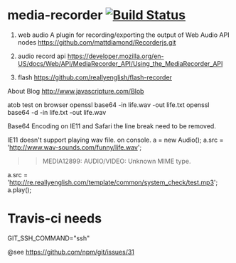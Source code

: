 # media-recorder [![Build Status](https://travis-ci.com/reallyenglish/media-recorder.svg?token=nQpkqttSTJftx5LczSUb&branch=master)](https://travis-ci.com/reallyenglish-global/media-recorder)

1. web audio A plugin for recording/exporting the output of Web Audio API nodes
   https://github.com/mattdiamond/Recorderjs.git

2. audio record api
   https://developer.mozilla.org/en-US/docs/Web/API/MediaRecorder_API/Using_the_MediaRecorder_API

3. flash https://github.com/reallyenglish/flash-recorder

About Blog http://www.javascripture.com/Blob

atob test on browser openssl base64 -in life.wav -out life.txt openssl base64 -d -in life.txt -out
life.wav

Base64 Encoding on IE11 and Safari the line break need to be removed.

IE11 doesn't support playing wav file. on console. a = new Audio(); a.src =
'http://www.wav-sounds.com/funny/life.wav';

> > MEDIA12899: AUDIO/VIDEO: Unknown MIME type.

a.src = 'http://re.reallyenglish.com/template/common/system_check/test.mp3'; a.play();

# Travis-ci needs

GIT_SSH_COMMAND="ssh"

@see https://github.com/npm/git/issues/31
